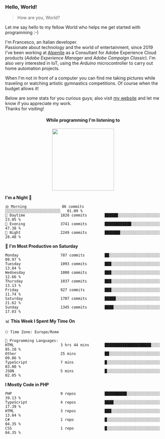 ### Hello, World!

> How are you, World?

Let me say hello to my fellow World who helps me get started with programming :-)

I'm Francesco, an Italian developer.  
Passionate about technology and the world of entertainment, since 2019 I've been working at [Alpenite](https://www.alpenite.com) as a Consultant for Adobe Experience Cloud products (*Adobe Experience Manager* and *Adobe Campaign Classic*). I'm also very interested in IoT, using the *Arduino* microcontroller to carry out home automation projects.

When I'm not in front of a computer you can find me taking pictures while traveling or watching artistic gymnastics competitions. Of course when the budget allows it!

Below are some stats for you curious guys; also visit [my website](https://www.francescorega.eu) and let me know if you appreciate my work.  
Thanks for visiting!

<div align="center">
  <h4>While programming I'm listening to</h4>
  <a href="https://apps.francescorega.eu/now-playing/11147232609" target="_blank"><img src="https://apps.francescorega.eu/now-playing/11147232609" width="200"></a>
</div>

<!--START_SECTION:waka-->
**I'm a Night 🦉** 

```text
🌞 Morning                86 commits          ░░░░░░░░░░░░░░░░░░░░░░░░░   01.09 % 
🌆 Daytime                1820 commits        ██████░░░░░░░░░░░░░░░░░░░   23.05 % 
🌃 Evening                3741 commits        ████████████░░░░░░░░░░░░░   47.38 % 
🌙 Night                  2249 commits        ███████░░░░░░░░░░░░░░░░░░   28.48 % 
```
📅 **I'm Most Productive on Saturday** 

```text
Monday                   787 commits         ██░░░░░░░░░░░░░░░░░░░░░░░   09.97 % 
Tuesday                  1093 commits        ███░░░░░░░░░░░░░░░░░░░░░░   13.84 % 
Wednesday                1000 commits        ███░░░░░░░░░░░░░░░░░░░░░░   12.66 % 
Thursday                 1037 commits        ███░░░░░░░░░░░░░░░░░░░░░░   13.13 % 
Friday                   927 commits         ███░░░░░░░░░░░░░░░░░░░░░░   11.74 % 
Saturday                 1707 commits        █████░░░░░░░░░░░░░░░░░░░░   21.62 % 
Sunday                   1345 commits        ████░░░░░░░░░░░░░░░░░░░░░   17.03 % 
```


📊 **This Week I Spent My Time On** 

```text
🕑︎ Time Zone: Europe/Rome

💬 Programming Languages: 
HTML                     3 hrs 44 mins       █████████████████████░░░░   85.10 % 
Other                    25 mins             ██░░░░░░░░░░░░░░░░░░░░░░░   09.86 % 
TypeScript               7 mins              █░░░░░░░░░░░░░░░░░░░░░░░░   03.00 % 
JSON                     5 mins              █░░░░░░░░░░░░░░░░░░░░░░░░   02.05 % 
```

**I Mostly Code in PHP** 

```text
PHP                      9 repos             ██████████░░░░░░░░░░░░░░░   39.13 % 
TypeScript               4 repos             ████░░░░░░░░░░░░░░░░░░░░░   17.39 % 
HTML                     3 repos             ███░░░░░░░░░░░░░░░░░░░░░░   13.04 % 
C#                       1 repo              █░░░░░░░░░░░░░░░░░░░░░░░░   04.35 % 
CSS                      1 repo              █░░░░░░░░░░░░░░░░░░░░░░░░   04.35 % 
```




<!--END_SECTION:waka-->
